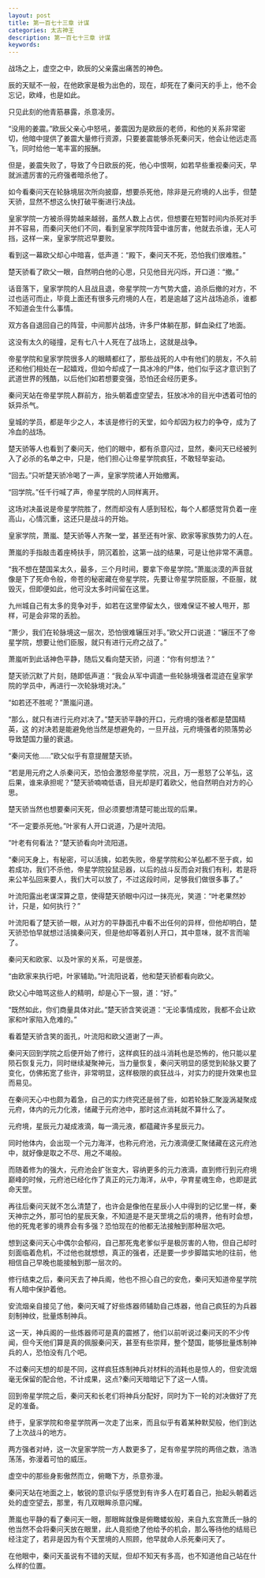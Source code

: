 ```yaml
---
layout: post
title: 第一百七十三章 计谋
categories: 太古神王
description: 第一百七十三章 计谋
keywords:
---
```


战场之上，虚空之中，欧辰的父亲露出痛苦的神色。

辰的天赋不一般，在他欧家是极为出色的，现在，却死在了秦问天的手上，他不会忘记，欧峰，也是如此。

只见此刻的他青筋暴露，杀意凌厉。

“没用的姜震。”欧辰父亲心中怒吼，姜震因为是欧辰的老师，和他的关系非常密切，他暗中提供了姜震大量修行资源，只要姜震能够杀死秦问天，他会让他远走高飞，同时给他一笔丰富的报酬。

但是，姜震失败了，导致了今日欧辰的死，他心中恨啊，如若早些重视秦问天，早就派遣厉害的元府强者暗杀他了。

如今看秦问天在轮脉境层次所向披靡，想要杀死他，除非是元府境的人出手，但楚天骄，显然不想这么快打破平衡进行决战。

皇家学院一方被杀得势越来越弱，虽然人数上占优，但想要在短暂时间内杀死对手并不容易，而秦问天他们不同，看到皇家学院阵营中谁厉害，他就去杀谁，无人可挡，这样一来，皇家学院迟早要败。

看到这一幕欧父却心中暗喜，低声道：“殿下，秦问天不死，恐怕我们很难胜。”

楚天骄看了欧父一眼，自然明白他的心思，只见他目光闪烁，开口道：“撤。”

话音落下，皇家学院的人且战且退，帝星学院一方气势大盛，追杀后撤的对方，不过也适可而止，毕竟上面还有很多元府境的人在，若是逾越了这片战场追杀，谁都不知道会生什么事情。

双方各自退回自己的阵营，中间那片战场，许多尸体躺在那，鲜血染红了地面。

这没有太久的碰撞，足有七八十人死在了战场上，这就是战争。

帝星学院和皇家学院很多人的眼睛都红了，那些战死的人中有他们的朋友，不久前还和他们相处在一起嬉戏，但如今却成了一具冰冷的尸体，他们似乎这才意识到了武道世界的残酷，以后他们如若想要变强，恐怕还会经历更多。

秦问天站在帝星学院人群前方，抬头朝着虚空望去，狂放冰冷的目光中透着可怕的妖异杀气。

皇城的学员，都是年少之人，本该是修行的天堂，如今却因为权力的争夺，成为了冷血的战场。

楚天骄等人也看到了秦问天，他们的眼中，都有杀意闪过，显然，秦问天已经被列入了必杀的名单之中，只是，他们担心让帝星学院疯狂，不敢轻举妄动。

“回去。”只听楚天骄冷喝了一声，皇家学院诸人开始撤离。

“回学院。”任千行喊了声，帝星学院的人同样离开。

这场对决虽说是帝星学院胜了，然而却没有人感到轻松，每个人都感觉背负着一座高山，心情沉重，这还只是战斗的开始。

皇家学院，萧嵐、楚天骄等人齐聚一堂，甚至还有叶家、欧家等家族势力的人在。

萧嵐的手指敲击着座椅扶手，阴沉着脸，这第一战的结果，可是让他非常不满意。

“我不想在楚国呆太久，最多，三个月时间，要拿下帝星学院。”萧嵐淡漠的声音就像是下了死命令般，帝苍的秘密藏在帝星学院，先要让帝星学院臣服，不臣服，就毁灭，但即便如此，他可没太多时间留在这里。

九州城自己有太多的竞争对手，如若在这里停留太久，很难保证不被人甩开，那样，可是会非常的丢脸。

“萧少，我们在轮脉境这一层次，恐怕很难辗压对手。”欧父开口说道：“辗压不了帝星学院，想要让他们臣服，就只有进行元府之战了。”

萧嵐听到此话神色平静，随后又看向楚天骄，问道：“你有何想法？”

楚天骄沉默了片刻，随即低声道：“我会从军中调遣一些轮脉境强者混迹在皇家学院的学员中，再进行一次轮脉境对决。”

“如若还不胜呢？”萧嵐问道。

“那么，就只有进行元府对决了。”楚天骄平静的开口，元府境的强者都是楚国精英，这 的对决若是能避免他当然是想避免的，一旦开战，元府境强者的陨落势必导致楚国力量的衰退。

“秦问天他……”欧父似乎有意提醒楚天骄。

“若是用元府之人杀秦问天，恐怕会激怒帝星学院，况且，万一惹怒了公羊弘，这后果，谁来承担呢？”楚天骄喃喃低语，目光却是盯着欧父，他自然明白对方的心思。

楚天骄当然也想要秦问天死，但必须要想清楚可能出现的后果。

“不一定要杀死他。”叶家有人开口说道，乃是叶流阳。

“叶老有何看法？”楚天骄看向叶流阳道。

“秦问天身上，有秘密，可以活擒，如若失败，帝星学院和公羊弘都不至于疯，如若成功，我们不杀他，帝星学院投鼠忌器，以后的战斗反而会对我们有利，若是将来公羊弘回来要人，我们大可以放了，不过这段时间，足够我们做很多事了。”

叶流阳露出老谋深算之意，使得楚天骄眼中闪过一抹亮光，笑道：“叶老果然妙计，只是，如何执行？”

叶流阳看了楚天骄一眼，从对方的平静面孔中看不出任何的异样，但他却明白，楚天骄恐怕早就想过活擒秦问天，但是他却等着别人开口，其中意味，就不言而喻了。

秦问天和欧家、以及叶家的关系，可是很差。

“由欧家来执行吧，叶家辅助。”叶流阳说着，他和楚天骄都看向欧父。

欧父心中暗骂这些人的精明，却是心下一狠，道：“好。”

“既然如此，你们商量具体对此。”楚天骄含笑说道：“无论事情成败，我都不会让欧家和叶家陷入危难的。”

看着楚天骄含笑的面孔，叶流阳和欧父道谢了一声。

秦问天回到学院之后便开始了修行，这样疯狂的战斗消耗也是恐怖的，他只能以星陨石恢复元力，同时继续凝聚神元，当力量恢复，秦问天明显的感觉到轮脉又要了变化，仿佛拓宽了些许，非常明显，这样极限的疯狂战斗，对实力的提升效果也显而易见。

在秦问天心中也颇为着急，自己的实力终究还是弱了些，如若轮脉汇聚漩涡凝聚成元府，体内的元力化液，储藏于元府池中，那时这点消耗就不算什么了。

元府境，星辰元力凝成液滴，每一滴元液，都蕴藏许多星辰元力。

同时他体内，会出现一个元力海洋，也称元府池，元力液滴便汇聚储藏在这元府池中，就好像是取之不尽、用之不竭般。

而随着修为的强大，元府池会扩张变大，容纳更多的元力液滴，直到修行到元府境巅峰的时候，元府池已经化作了真正的元力海洋，从中，孕育星魂生命，也即是武命天罡。

再往后秦问天就不怎么清楚了，也许会是像他在星辰小人中得到的记忆里一样，秦天神宗之外，那可怕的星辰天象，不知道是不是天罡境之后的境界，他有时会想，他的死鬼老爹的境界会有多强？恐怕现在的他都无法接触到那种层次吧。

想到这秦问天心中偶尔会郁闷，自己那死鬼老爹似乎是极厉害的人物，但自己却时刻面临着危机，不过他也就想想，真正的强者，还是要一步步脚踏实地的往前，他相信自己早晚也能接触到那一层次的。

修行结束之后，秦问天去了神兵阁，他也不担心自己的安危，秦问天知道帝星学院有人暗中保护着他。

安流烟亲自接见了他，秦问天喊了好些炼器师辅助自己炼器，他自己疯狂的为兵器刻制神纹，批量炼制神兵。

这一天，神兵阁的一些炼器师可是真的震撼了，他们以前听说过秦问天的不少传闻，但今天他们算是真的佩服秦问天，甚至有些崇拜，整个楚国，能够批量炼制神兵的人，恐怕没有几个吧。

不过秦问天想的却是不同，这样疯狂炼制神兵对材料的消耗也是惊人的，但安流烟毫无保留的配合他，不计成果，这点?秦问天暗暗记下了这一人情。

回到帝星学院之后，秦问天和长老们将神兵分配好，同时为下一轮的对决做好了充足的准备。

终于，皇家学院和帝星学院再一次走了出来，而且似乎有着某种默契般，他们到达了上次战斗的地方。

两方强者对峙，这一次皇家学院一方人数更多了，足有帝星学院的两倍之数，浩浩荡荡，弥漫着可怕的威压。

虚空中的那些身影傲然而立，俯瞰下方，杀意弥漫。

秦问天站在地面之上，敏锐的意识似乎感觉到有许多人在盯着自己，抬起头朝着远处的虚空望去，那里，有几双眼眸杀意闪耀。

萧嵐也平静的看了秦问天一眼，那眼眸就像是俯瞰蝼蚁般，来自九玄宫萧氏一脉的他当然不会将秦问天放在眼里，此人竟拒绝了他给予的机会，那么等待他的结局已经注定了，若非是因为有个天罡境的人照顾，他早就命人杀死秦问天了。

在他眼中，秦问天虽说有不错的天赋，但却不知天有多高，也不知道他自己站在什么样的位置。
